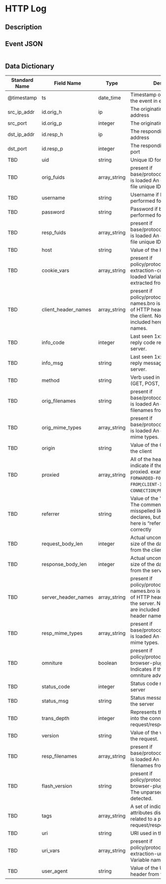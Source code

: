# HTTP Log

## Description

## Event JSON

```json
```

## Data Dictionary

|	        Standard Name       	|            Field Name             |       	    Type            	|   	    Description          	|	     Sample Value           	|
|	-------------------------------	|	-------------------------------	|	-------------------------------	|	-------------------------------	|	-------------------------------	|
|     @timestamp     |     ts               |     date_time     |        Timestamp of the beginning of the event in epoch format     |     `1300475167.096535`  |
|     src_ip_addr     |     id.orig_h     |     ip     |     The originating/source IP address     |     `10.1.1.1`     |
|     src_port     |     id.orig_p          |     integer     |       The originating/source port        |     `37682`     |
|     dst_ip_addr     |     id.resp_h     |     ip     |     The responding/destination IP address     |     `10.2.2.2`     |
|     dst_port     |     id.resp_p          |     integer     |       The responding/destination port        |     `80`     |
|     TBD     |     uid     |     string     |     Unique ID for the connection.     |     `CHhAvVGS1DHFjwGM9`     |
|     TBD     |     orig_fuids     |     array_string     |          present if base/protocols/http/entities.bro is loaded An ordered vector of file unique IDs.     |     ``     |
|     TBD     |     username     |     string     |     Username if basic-auth is performed for the request     |     ``     |
|     TBD     |     password     |     string     |     Password if basic-auth is performed for the request     |     ``     |
|     TBD     |     resp_fuids     |     array_string     |          present if base/protocols/http/entities.bro is loaded An ordered vector of file unique IDs.     |     ``     |
|     TBD     |     host     |     string     |     Value of the HOST header     |     ``     |
|     TBD     |     cookie_vars     |     array_string     |          present if policy/protocols/http/var-extraction-cookies.bro is loaded Variable names extracted from all cookies." |   `[ "nflx-rgn", "nfvdid", "memclid", "NetflixId" ]`
|     TBD     |     client_header_names     |     array_string     |          present if policy/protocols/http/header-names.bro is loaded The vector of HTTP header names sent by the client. No header values are included here, just the header names.     |     ``     |
|     TBD     |     info_code     |     integer     |     Last seen 1xx informational reply code returned by the server.    |   `101`   |
|     TBD     |     info_msg     |     string     |     Last seen 1xx informational reply message returned by the server.   |  `Switching Protocols`   |
|     TBD     |     method     |     string     |     Verb used in the HTTP request (GET, POST, HEAD, etc.).    |   `GET`   |
|     TBD     |     orig_filenames     |     string     |          present if base/protocols/http/entities.bro is loaded An ordered vector of filenames from the client.   |   ``  |
|     TBD     |     orig_mime_types     |     array_string     |          present if base/protocols/http/entities.bro is loaded An ordered vector of mime types.    |   `["text/plain" , "application/pdf" ]`   |
|     TBD     |     origin     |     string     |     Value of the Origin header from the client     |     ``     |
|     TBD     |     proxied     |     array_string     |     All of the headers that may indicate if the request was proxied. example: `FORWARDED`;`X-FORWARDED-FOR`;`X-FORWARDED-FROM`;`CLIENT-IP`;`VIA`;`XROXY-CONNECTION`;`PROXY-CONNECTION`    |   `X-FORWARDED-FOR -> 1.1.1.1, 10.48.100.11`    |
|     TBD     |     referrer     |     string     |     Value of the "referer" header. The comment is deliberately misspelled like the standard declares, but the name used here is “referrer” spelled correctly     |     ``     |
|     TBD     |     request_body_len     |     integer     |     Actual uncompressed content size of the data transferred from the client     |     `100`     |
|     TBD     |     response_body_len     |     integer     |     Actual uncompressed content size of the data transferred from the server     |     `10000`     |
|     TBD     |     server_header_names     |     array_string     |          present if policy/protocols/http/header-names.bro is loaded The vector of HTTP header names sent by the server. No header values are included here, just the header names.   |   ``  |
|     TBD     |     resp_mime_types     |     array_string     |          present if base/protocols/http/entities.bro is loaded An ordered vector of mime types.    |   `["text/plain" , "application/pdf" ]`   |
|     TBD     |     omniture     |     boolean     |          present if policy/protocols/http/software-browser-plugins.bro is loaded Indicates if the server is an omniture advertising server.   |   ``  |
|     TBD     |     status_code     |     integer     |     Status code returned by the server     |     `200`     |
|     TBD     |     status_msg     |     string     |     Status message returned by the server     |     `OK`     |
|     TBD     |     trans_depth     |     integer     |     Represents the pipelined depth into the connection of this request/response transaction     |     `34`     |
|     TBD     |     version     |     string     |     Value of the version portion of the request.   |    `1.2`   |
|     TBD     |     resp_filenames     |     array_string     |          present if base/protocols/http/entities.bro is loaded An ordered vector of filenames from the server.   |   ``  |
|     TBD     |     flash_version     |     string     |          present if policy/protocols/http/software-browser-plugins.bro is loaded The unparsed Flash version, if detected.   |   ``  |
|     TBD     |     tags     |     array_string     |     A set of indicators of various attributes discovered and related to a particular request/response pair     |     ``     |
|     TBD     |     uri     |     string     |     URI used in the request     |     `/bobs/big/wheel/superawesome.exe`     |
|     TBD     |     uri_vars     |     array_string     |          present if policy/protocols/http/var-extraction-uri.bro is loaded Variable names from the URI.   |   ``  |
|     TBD     |     user_agent     |     string     |     Value of the User-Agent header from the client     |     ``     |